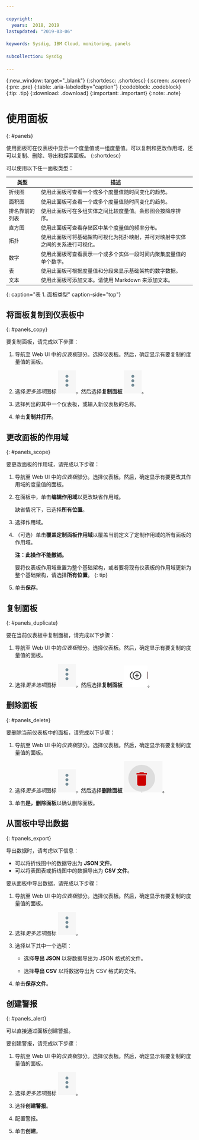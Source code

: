 ```yaml
---

copyright:
  years:  2018, 2019
lastupdated: "2019-03-06"

keywords: Sysdig, IBM Cloud, monitoring, panels

subcollection: Sysdig

---
```


{:new_window: target="_blank"}
{:shortdesc: .shortdesc}
{:screen: .screen}
{:pre: .pre}
{:table: .aria-labeledby="caption"}
{:codeblock: .codeblock}
{:tip: .tip}
{:download: .download}
{:important: .important}
{:note: .note}


# 使用面板
{: #panels}

使用面板可在仪表板中显示一个度量值或一组度量值。可以复制和更改作用域，还可以复制、删除、导出和探索面板。
{:shortdesc}

可以使用以下任一面板类型：

|类型|描述|
|------|-------------|
|折线图|使用此面板可查看一个或多个度量值随时间变化的趋势。|
|面积图|使用此面板可查看一个或多个度量值随时间变化的趋势。|
|排名靠前的列表|使用此面板可在多组实体之间比较度量值。条形图会按降序排序。|
|直方图|使用此面板可查看存储区中某个度量值的频率分布。|
|拓扑|使用此面板可将基础架构可视化为拓扑映射，并可对映射中实体之间的关系进行可视化。|
|数字|使用此面板可查看表示一个或多个实体一段时间内聚集度量值的单个数字。|
|表|使用此面板可根据度量值和分段来显示基础架构的数字数据。|
|文本|使用此面板可添加文本。请使用 Markdown 来添加文本。|
{: caption="表 1. 面板类型" caption-side="top"} 



## 将面板复制到仪表板中
{: #panels_copy}

要复制面板，请完成以下步骤：

1. 导航至 Web UI 中的*仪表板*部分。选择仪表板。然后，确定显示有要复制的度量值的面板。

2. 选择*更多选项*图标 ![三个点图标](images/actions.png)，然后选择**复制面板** ![“复制”图标](images/actions.png)。

3. 选择列出的其中一个仪表板，或输入新仪表板的名称。 

4. 单击**复制并打开**。



## 更改面板的作用域
{: #panels_scope}

要更改面板的作用域，请完成以下步骤：

1. 导航至 Web UI 中的*仪表板*部分。选择仪表板。然后，确定显示有要更改其作用域的度量值的面板。

2. 在面板中，单击**编辑作用域**以更改缺省作用域。 

    缺省情况下，已选择**所有位置**。
    
3. 选择作用域。 

4. （可选）单击**覆盖定制面板作用域**以覆盖当前定义了定制作用域的所有面板的作用域。 

    **注：此操作不能撤销。** 

    要将仪表板作用域重置为整个基础架构，或者要将现有仪表板的作用域更新为整个基础架构，请选择**所有位置**。
    {: tip}

5. 单击**保存**。



## 复制面板
{: #panels_duplicate}

要在当前仪表板中复制面板，请完成以下步骤：

1. 导航至 Web UI 中的*仪表板*部分。选择仪表板。然后，确定显示有要复制的度量值的面板。

2. 选择*更多选项*图标 ![三个点图标](images/actions.png)，然后选择**复制面板** ![“复制”图标](images/duplicate.png)。


## 删除面板
{: #panels_delete}

要删除当前仪表板中的面板，请完成以下步骤：

1. 导航至 Web UI 中的*仪表板*部分。选择仪表板。然后，确定显示有要复制的度量值的面板。

2. 选择*更多选项*图标 ![三个点图标](images/actions.png)，然后选择**删除面板** ![“复制”图标](images/delete.png)。

3. 单击**是，删除面板**以确认删除面板。



## 从面板中导出数据
{: #panels_export}

导出数据时，请考虑以下信息：

* 可以将折线图中的数据导出为 **JSON 文件**。
* 可以将表图表或折线图中的数据导出为 **CSV 文件**。

要从面板中导出数据，请完成以下步骤：

1. 导航至 Web UI 中的*仪表板*部分。选择仪表板。然后，确定显示有要复制的度量值的面板。

2. 选择*更多选项*图标 ![三个点图标](images/actions.png)。

3. 选择以下其中一个选项：

    * 选择**导出 JSON** 以将数据导出为 JSON 格式的文件。

    * 选择**导出 CSV** 以将数据导出为 CSV 格式的文件。

4. 单击**保存文件**。




## 创建警报
{: #panels_alert}

可以直接通过面板创建警报。

要创建警报，请完成以下步骤：

1. 导航至 Web UI 中的*仪表板*部分。选择仪表板。然后，确定显示有要复制的度量值的面板。

2. 选择*更多选项*图标 ![三个点图标](images/actions.png)。

3. 选择**创建警报**。

4. 配置警报。

5. 单击**创建**。



